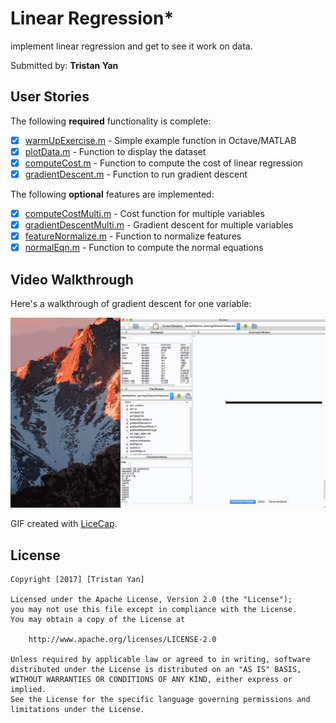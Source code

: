 # Linear Regression*

implement linear regression and get to see it work on data.

Submitted by: **Tristan Yan**

## User Stories

The following **required** functionality is complete:

* [X] [warmUpExercise.m](./warmUpExercise.m) - Simple example function in Octave/MATLAB 
* [X] [plotData.m](plotData.m) - Function to display the dataset
* [X] [computeCost.m](computeCost.m) - Function to compute the cost of linear regression
* [X] [gradientDescent.m](gradientDescent.m) - Function to run gradient descent

The following **optional** features are implemented:

* [X] [computeCostMulti.m](computeCostMulti.m) - Cost function for multiple variables
* [X] [gradientDescentMulti.m](gradientDescentMulti.m) - Gradient descent for multiple variables 
* [X] [featureNormalize.m](featureNormalize.m) - Function to normalize features
* [X] [normalEqn.m](normalEqn.m) - Function to compute the normal equations

## Video Walkthrough 

Here's a walkthrough of gradient descent for one variable:

<img src='./gradientDescentOne.gif' title='Gradient Descent' width='' alt='Gradient Descent For One Variable' />

GIF created with [LiceCap](http://www.cockos.com/licecap/).

## License

    Copyright [2017] [Tristan Yan]

    Licensed under the Apache License, Version 2.0 (the "License");
    you may not use this file except in compliance with the License.
    You may obtain a copy of the License at

        http://www.apache.org/licenses/LICENSE-2.0

    Unless required by applicable law or agreed to in writing, software
    distributed under the License is distributed on an "AS IS" BASIS,
    WITHOUT WARRANTIES OR CONDITIONS OF ANY KIND, either express or implied.
    See the License for the specific language governing permissions and
    limitations under the License.
